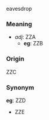 eavesdrop
### Meaning
+ _adj_: ZZA
	+ __eg__: ZZB

### Origin

ZZC

### Synonym

__eg__: ZZD

+ ZZE


